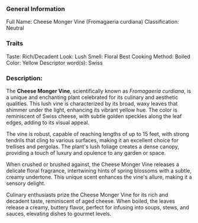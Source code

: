 ### General Information
Full Name: Cheese Monger Vine (Fromagaeria curdiana)
Classification: Neutral 
### Traits
Taste: Rich/Decadent
Look: Lush
Smell: Floral
Best Cooking Method: Boiled
Color: Yellow
Descriptor word(s): Swiss

### Description:
The **Cheese Monger Vine**, scientifically known as _Fromagaeria curdiana_, is a unique and enchanting plant celebrated for its culinary and aesthetic qualities. This lush vine is characterized by its broad, waxy leaves that shimmer under the light, enhancing its vibrant yellow hue. The color is reminiscent of Swiss cheese, with subtle golden speckles along the leaf edges, adding to its visual appeal.

The vine is robust, capable of reaching lengths of up to 15 feet, with strong tendrils that cling to various surfaces, making it an excellent choice for trellises and pergolas. The plant's lush foliage creates a dense canopy, providing a touch of luxury and opulence to any garden or space.

When crushed or brushed against, the Cheese Monger Vine releases a delicate floral fragrance, intertwining hints of spring blossoms with a subtle, creamy undertone. This unique scent enhances the vine's allure, making it a sensory delight.

Culinary enthusiasts prize the Cheese Monger Vine for its rich and decadent taste, reminiscent of aged cheese. When boiled, the leaves release a creamy, buttery flavor, perfect for infusing into soups, stews, and sauces, elevating dishes to gourmet levels.